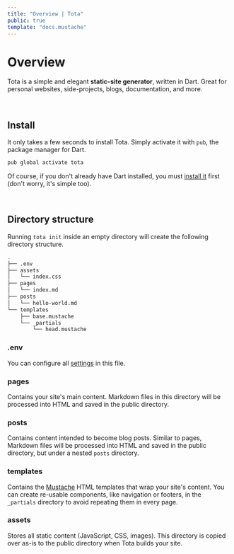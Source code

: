 ```yaml
---
title: "Overview | Tota"
public: true
template: "docs.mustache"
---
```


# Overview

Tota is a simple and elegant **static-site generator**, written in Dart.
Great for personal websites, side-projects, blogs, documentation, and more.

<br>

## Install

It only takes a few seconds to install Tota. Simply activate it with `pub`,
the package manager for Dart.

```bash
pub global activate tota
```

Of course, if you don't already have Dart installed, you must
[install it](https://dart.dev/get-dart) first (don't worry, it's simple too).

<br>

## Directory structure

Running `tota init` inside an empty directory will create the following
directory structure.

```bash
.
├── .env
├── assets
│   └── index.css
├── pages
│   └── index.md
├── posts
│   └── hello-world.md
└── templates
    ├── base.mustache
    └── _partials
        └── head.mustache
```

### .env

You can configure all [settings](/docs/configuration) in this file.

### pages

Contains your site's main content. Markdown files in this directory will be
processed into HTML and saved in the public directory.

### posts

Contains content intended to become blog posts. Similar to pages, Markdown files
will be processed into HTML and saved in the public directory, but under a
nested `posts` directory. 

### templates

Contains the [Mustache](https://mustache.github.io/mustache.5.html)
HTML templates that wrap your site's content. You can create re-usable
components, like navigation or footers, in the `_partials` directory
to avoid repeating them in every page.

### assets

Stores all static content (JavaScript, CSS, images). This directory is
copied over as-is to the public directory when Tota builds your site.
